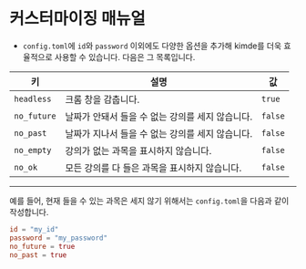 # 커스터마이징 매뉴얼

- `config.toml`에 `id`와 `password` 이외에도 다양한 옵션을 추가해 kimde를 더욱 효율적으로 사용할 수 있습니다. 다음은 그 목록입니다.

| 키 | 설명 | 값 |
| --- | --- | --- |
| `headless`  | 크롬 창을 감춥니다. | `true` |
| `no_future` | 날짜가 안돼서 들을 수 없는 강의를 세지 않습니다. | `false`
| `no_past`   | 날짜가 지나서 들을 수 없는 강의를 세지 않습니다. | `false`
| `no_empty`  | 강의가 없는 과목을 표시하지 않습니다. | `false`
| `no_ok`     | 모든 강의를 다 들은 과목을 표시하지 않습니다. | `false`

***

예를 들어, 현재 들을 수 있는 과목은 세지 않기 위해서는 `config.toml`을 다음과 같이 작성합니다.

```toml
id = "my_id"
password = "my_password"
no_future = true
no_past = true
```